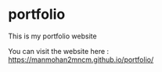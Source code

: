 # portfolio

This is my portfolio website

You can visit the website here : https://manmohan2mncm.github.io/portfolio/
